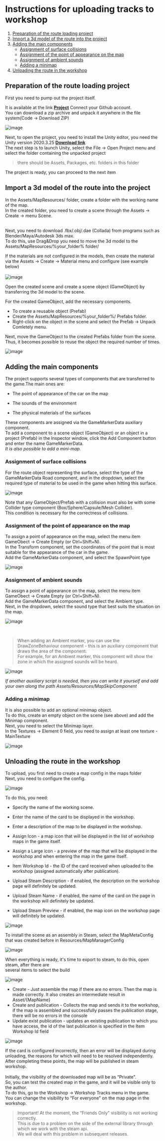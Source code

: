 <h1>Instructions for uploading tracks to workshop</h1>

1. [Preparation of the route loading project](https://github.com/CarXTechnologies/dro-map-uploader#preparation-of-the-route-loading-project)
2. [Import a 3d model of the route into the project](https://github.com/CarXTechnologies/dro-map-uploader#import-a-3d-model-of-the-route-into-the-project)
3. [Adding the main components](https://github.com/CarXTechnologies/dro-map-uploader#adding-the-main-components)
   - [Assignment of surface collisions](https://github.com/CarXTechnologies/dro-map-uploader#assignment-of-surface-collisions)
   - [Assignment of the point of appearance on the map](https://github.com/CarXTechnologies/dro-map-uploader#assignment-of-the-point-of-appearance-on-the-map)
   - [Assignment of ambient sounds](https://github.com/CarXTechnologies/dro-map-uploader#assignment-of-ambient-sounds)
   - [Adding a minimap](https://github.com/CarXTechnologies/dro-map-uploader#adding-a-minimap)
4. [Unloading the route in the workshop](https://github.com/CarXTechnologies/dro-map-uploader#unloading-the-route-in-the-workshop)

<h2>Preparation of the route loading project</h2>
First you need to pump out the project itself. <br>

It is available at the link **[Project](https://github.com/CarXTechnologies/dro-map-uploader)** Connect your Github account. <br>
You can download a zip archive and unpack it anywhere in the file system(Code → Download ZIP)<br>

![image](https://github.com/CarXTechnologies/dro-map-uploader/assets/119846486/c3e5de1e-086f-4d49-9378-e99dc2c8a1e3)


Next, to open the project, you need to install the Unity editor, you need the Unity version 2020.3.25 **[Download link](https://download.unity3d.com/download_unity/9b9180224418/Windows64EditorInstaller/UnitySetup64-2020.3.25f1.exe)** <br>
The next step is to launch Unity, select the File → Open Project menu and select the folder containing the unpacked project 
>there should be Assets, Packages, etc. folders in this folder<br>

The project is ready, you can proceed to the next item

<h2>Import a 3d model of the route into the project</h2>
In the Assets/MapResources/ folder, create a folder with the working name of the map.<br>
In the created folder, you need to create a scene through the Assets → Create → menu Scene.<br><br>

Next, you need to download .fbx/.obj/.dae (Collada) from programs such as Blender/Maya/Autodesk 3ds max.<br>
To do this, use Drag&Drop you need to move the 3d model to the Assets/MapResources/%your_folder% folder/<br>

If the materials are not configured in the models, then create the material via the Assets → Create → Material menu and configure (see example below)<br><br>
![image](https://github.com/CarXTechnologies/dro-map-uploader/assets/119846486/cb3042e0-aabf-4efa-94b3-1583f9c22fc9)

Open the created scene and create a scene object (GameObject) by transferring the 3d model to the scene.<br>

For the created GameObject, add the necessary components.<br>
- To create a reusable object (Prefab)<br>
- Create the Assets/MapResources/%your_folder%/ Prefabs folder.<br>
- Right-click on the object in the scene and select the Prefab → Unpack Comletely menu.<br>

Next, move the GameObject to the created Prefabs folder from the scene.<br>
Thus, it becomes possible to reuse the object the required number of times.<br>

![image](https://github.com/CarXTechnologies/dro-map-uploader/assets/119846486/48bbcd2d-6ce9-4fe5-94cd-a69672e74231)

<h2>Adding the main components</h2>
The project supports several types of components that are transferred to the game.The main ones are:<br>

- The point of appearance of the car on the map
  
- The sounds of the environment
  
- The physical materials of the surfaces<br>

These components are assigned via the GameMarkerData auxiliary component.<br>
To add a component to a scene object (GameObject) or an object in a project (Prefab) in the Inspector window, click the Add Component button and enter the name GameMarkerData.<br>
*It is also possible to add a mini-map.*<br>

<h3>Assignment of surface collisions</h3>
For the route object representing the surface, select the type of the GameMarkerData Road component, and in the dropdown, select the required type of material to be used in the game when hitting this surface.<br>

![image](https://github.com/CarXTechnologies/dro-map-uploader/assets/119846486/c0dbd8c8-b469-49aa-ad52-7c39d7e0e29e)

Note that any GameObject/Prefab with a collision must also be with some Collider type component (Box/Sphere/Capsule/Mesh Collider).<br>
This condition is necessary for the correctness of collisions.<br>

<h3>Assignment of the point of appearance on the map</h3>
To assign a point of appearance on the map, select the menu item GameObect → Create Empty (or Ctrl+Shift+N).<br>
In the Transform component, set the coordinates of the point that is most suitable for the appearance of the car in the game.<br> Add the GameMarkerData component, and select the SpawnPoint type<br>

![image](https://github.com/CarXTechnologies/dro-map-uploader/assets/119846486/10999ae9-aef8-45c8-8f40-d5f5fe8f837e)


<h3>Assignment of ambient sounds</h3>
To assign a point of appearance on the map, select the menu item GameObect → Create Empty (or Ctrl+Shift+N).<br>
Add the GameMarkerData component, and select the Ambient type.<br>
Next, in the dropdown, select the sound type that best suits the situation on the map.<br>

![image](https://github.com/CarXTechnologies/dro-map-uploader/assets/119846486/098560fa-4bd8-477a-9049-dd0228abe733)

<br>

>When adding an Ambient marker, you can use the DrawZoneBehaviour component - this is an auxiliary component that draws the area of the component.<br>
>For example, for an Ambient marker, this component will show the zone in which the assigned sounds will be heard.<br>

![image](https://github.com/CarXTechnologies/dro-map-uploader/assets/119846486/8bae79f5-aaee-4315-94e7-a13029653799)

*If another auxiliary script is needed, then you can write it yourself and add your own along the path Assets/Resources/MapSkipComponent*<br>

<h3>Adding a minimap</h3>
It is also possible to add an optional minimap object.<br>
To do this, create an empty object on the scene (see above) and add the Minimap component. <br>
Next, you need to select the Minimap layer. <br>
In the Textures → Element 0 field, you need to assign at least one texture - MainTexture<br>

![image](https://github.com/CarXTechnologies/dro-map-uploader/assets/119846486/665085a1-7a9b-45e2-978e-70534dbaa983)

<h2>Unloading the route in the workshop</h2>
To upload, you first need to create a map config in the maps folder<br>
Next, you need to configure the config. <br>

![image](https://github.com/CarXTechnologies/dro-map-uploader/assets/119846486/346c44a3-a1cd-4173-af92-85ade24eadb8)

To do this, you need:<br>

- Specify the name of the working scene.

- Enter the name of the card to be displayed in the workshop.

- Enter a description of the map to be displayed in the workshop.

- Assign Icon - a map icon that will be displayed in the list of workshop maps in the game itself.

- Assign a Large icon - a preview of the map that will be displayed in the workshop and when entering the map in the game itself.
  
- Item Workshop Id - the ID of the card received when uploaded to the workshop (assigned automatically after publication).

- Upload Steam Description - if enabled, the description on the workshop page will definitely be updated.

- Upload Steam Name - if enabled, the name of the card on the page in the workshop will definitely be updated.
  
- Upload Steam Preview - if enabled, the map icon on the workshop page will definitely be updated.

![image](https://github.com/CarXTechnologies/dro-map-uploader/assets/119846486/bd977c2e-851d-437a-aa07-88e6cd227438)


To install the scene as an assembly in Steam, select the MapMetaConfig that was created before in Resources/MapManagerConfig<br>

![image](https://github.com/CarXTechnologies/dro-map-uploader/assets/119846486/628981c3-8980-4636-9b53-be8851cd3942)


When everything is ready, it's time to export to steam, to do this, open steam, after there are<br>
several items to select the build<br>

![image](https://github.com/CarXTechnologies/dro-map-uploader/assets/119846486/822352fb-f6cc-4388-8ac1-e1ac4b7aa75f)


- Create - Just assemble the map if there are no errors. Then the map is made correctly. It also creates an intermediate result in Asset/{MapName}
- Create and publication - Collects the map and sends it to the workshop, if the map is assembled and successfully passes the publication stage, there will be no errors in the console
- Update exist publication - updates an existing publication to which you have access, the id of the last publication is specified in the Item Workshop Id field

![image](https://github.com/CarXTechnologies/dro-map-uploader/assets/119846486/2c2e6552-defa-40ce-b90d-688c6b264e23)


If the card is configured incorrectly, then an error will be displayed during unloading, the reasons for which will need to be resolved independently.<br>
After completing these points, the map will be published in steam workshop. <br>
<br>
Initially, the visibility of the downloaded map will be as “Private". <br> 
So, you can test the created map in the game, and it will be visible only to the author.<br>
To do this, go to the Workshop → Workshop Tracks menu in the game. <br>
You can change the visibility to “For everyone" on the map page in the workshop.<br>

>Important! At the moment, the “Friends Only" visibility is not working correctly.<br>
>This is due to a problem on the side of the external library through which we work with the steam api.<br>
>We will deal with this problem in subsequent releases.<br>

